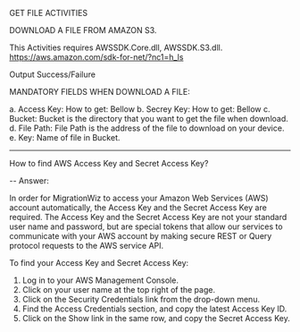 GET FILE ACTIVITIES

DOWNLOAD A FILE FROM AMAZON S3.

This Activities requires AWSSDK.Core.dll, AWSSDK.S3.dll.
https://aws.amazon.com/sdk-for-net/?nc1=h_ls

Output Success/Failure

MANDATORY FIELDS WHEN DOWNLOAD A FILE:

a. Access Key: How to get: Bellow
b. Secrey Key: How to get: Bellow
c. Bucket: Bucket is the directory that you want to get the file when download.
d. File Path: File Path is the address of the file to download on your device.
e. Key: Name of file in Bucket.

-------------------------------------------

How to find AWS Access Key and Secret Access Key?

-- Answer:
 
In order for MigrationWiz to access your Amazon Web Services (AWS) account automatically, the Access Key and the Secret Access Key are required. The Access Key and the Secret Access Key are not your standard user name and password, but are special tokens that allow our services to communicate with your AWS account by making secure REST or Query protocol requests to the AWS service API.

To find your Access Key and Secret Access Key:

1. Log in to your AWS Management Console.
2. Click on your user name at the top right of the page.
3. Click on the Security Credentials link from the drop-down menu.
4. Find the Access Credentials section, and copy the latest Access Key ID.
5. Click on the Show link in the same row, and copy the Secret Access Key.
